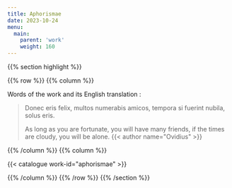 ```yaml
---
title: Aphorismae
date: 2023-10-24
menu:
  main:
    parent: 'work'
    weight: 160
---
```


{{% section highlight %}}

{{% row %}}
{{% column %}}

Words of the work and its English translation :
> 
> Donec eris felix, multos numerabis amicos,
> tempora si fuerint nubila, solus eris.
> 
> As long as you are fortunate, you will have many friends,
> if the times are cloudy, you will be alone.
> {{< author name="Ovidius" >}}

{{% /column %}}
{{% column %}}


{{< catalogue work-id="aphorismae" >}}

{{% /column %}}
{{% /row %}}
{{% /section %}}